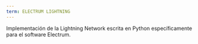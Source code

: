 ```yaml
---
term: ELECTRUM LIGHTNING
---
```


Implementación de la Lightning Network escrita en Python específicamente para el software Electrum.